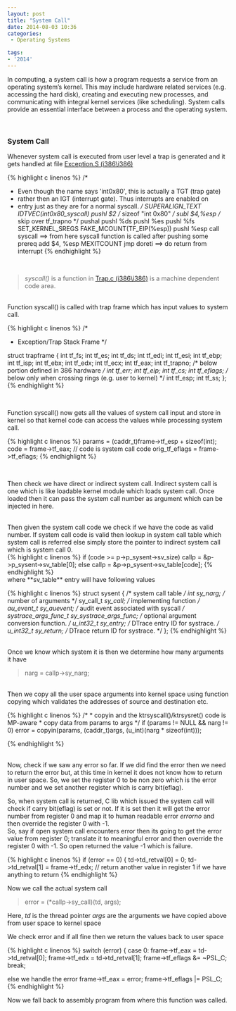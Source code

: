 ```yaml
---
layout: post
title: "System Call"
date: 2014-08-03 10:36
categories:
 - Operating Systems

tags:
- '2014'
---
```


In computing, a system call is how a program requests a service from an operating system’s kernel. This may include hardware related services (e.g. accessing the hard disk), creating and executing new processes, and communicating with integral kernel services (like scheduling). System calls provide an essential interface between a process and the operating system.

<br>

### System Call

Whenever system call is executed from user level a trap is generated and it gets handled at file <a href="https://github.com/coolgoose85/FreeBSD/blob/master/sys/i386/i386/exception.s#L255" target="_blank">Exception.S (i386\i386)</a>

{% highlight c linenos %}
/*
 * Even though the name says 'int0x80', this is actually a TGT (trap gate)
 * rather then an IGT (interrupt gate).  Thus interrupts are enabled on
 * entry just as they are for a normal syscall.
 */
     SUPERALIGN_TEXT
IDTVEC(int0x80_syscall)
     pushl     $2               /* sizeof "int 0x80" */
     subl     $4,%esp               /* skip over tf_trapno */
     pushal
     pushl     %ds
     pushl     %es
     pushl     %fs
     SET_KERNEL_SREGS
     FAKE_MCOUNT(TF_EIP(%esp))
     pushl     %esp
     call     syscall   ==> from here syscall function is called after pushing some prereq
     add     $4, %esp
     MEXITCOUNT
     jmp     doreti ==> do return from interrupt
{% endhighlight %}

<br>

> *syscall()* is a function in <a href="https://github.com/coolgoose85/FreeBSD/blob/master/sys/i386/i386/trap.c#L977" target="_blank">Trap.c (i386\i386)</a> is a machine dependent code area.<br>

<br>
Function syscall() is called with trap frame which has input values to system call.

{% highlight c linenos %}
/*
 * Exception/Trap Stack Frame
 */

struct trapframe {
     int     tf_fs;
     int     tf_es;
     int     tf_ds;
     int     tf_edi;
     int     tf_esi;
     int     tf_ebp;
     int     tf_isp;
     int     tf_ebx;
     int     tf_edx;
     int     tf_ecx;
     int     tf_eax;
     int     tf_trapno;
     /* below portion defined in 386 hardware */
     int     tf_err;
     int     tf_eip;
     int     tf_cs;
     int     tf_eflags;
     /* below only when crossing rings (e.g. user to kernel) */
     int     tf_esp;
     int     tf_ss;
};
{% endhighlight %}

<br>

Function syscall() now gets all the values of system call input and store in kernel so that kernel code can access the values while processing system call.

{% highlight c linenos %}
	params = (caddr_t)frame->tf_esp + sizeof(int);
     code = frame->tf_eax;   // code is system call code
     orig_tf_eflags = frame->tf_eflags;
{% endhighlight %}

<br>

Then check we have direct or indirect system call. Indirect system call is one which is like loadable kernel module which loads system call. Once loaded then it can pass the system call number as argument which can be injected in here.

<br>
Then given the system call code we check if we have the code as valid number. If system call code is valid then lookup in system call table which system call is referred else simply store the pointer to indirect system call which is system call 0.
<br>
{% highlight c linenos %}
if (code >= p->p_sysent->sv_size)
           callp = &p->p_sysent->sv_table[0];
       else
           callp = &p->p_sysent->sv_table[code];
{% endhighlight %}
<br>
where **sv_table** entry will have following values

{% highlight c linenos %}
struct sysent {               /* system call table */
     int     sy_narg;     /* number of arguments */
     sy_call_t *sy_call;     /* implementing function */
     au_event_t sy_auevent;     /* audit event associated with syscall */
     systrace_args_func_t sy_systrace_args_func;
                    /* optional argument conversion function. */
     u_int32_t sy_entry;     /* DTrace entry ID for systrace. */
     u_int32_t sy_return;     /* DTrace return ID for systrace. */
};
{% endhighlight %}

<br>
Once we know which system it is then we determine how many arguments it have

> narg = callp->sy_narg;

<br>
Then we copy all the user space arguments into kernel space using function copying which validates the addresses of source and destination etc.

{% highlight c linenos %}
  /*
      * copyin and the ktrsyscall()/ktrsysret() code is MP-aware
      * copy data from params to args
      */
     if (params != NULL && narg != 0)
          error = copyin(params, (caddr_t)args,
                        (u_int)(narg * sizeof(int)));

{% endhighlight %}

<br>
Now, check if we saw any error so far. If we did find the error then we need to return the error but, at this time in kernel it does not know how to return in user space. So, we set the register 0 to be non zero which is the error number and we set another register which is carry bit(eflag). <br>

So, when system call is returned, C lib which issued the system call will check if carry bit(eflag) is set or not. If it is set then it will get the error number from register 0 and map it to human readable error *errorno* and then override the register 0 with -1. <br>
So, say if open system call encounters error then its going to get the error value from register 0; translate it to meaningful error and then override the register 0 with -1. So open returned the value -1 which is failure.

{% highlight c linenos %}
if (error == 0) {
          td->td_retval[0] = 0;
          td->td_retval[1] = frame->tf_edx; // return another value in register 1 if we have anything to return
{% endhighlight %}

Now we call the actual system call
> error = (*callp->sy_call)(td, args);


Here,
*td* is the thread pointer
*args* are the arguments we have copied above from user space to kernel space

We check error and if all fine then we return the values back to user space

{% highlight c linenos %}
switch (error) {
     case 0:
          frame->tf_eax = td->td_retval[0];
          frame->tf_edx = td->td_retval[1];
          frame->tf_eflags &= ~PSL_C;
          break;

else we handle the error
          frame->tf_eax = error;
          frame->tf_eflags |= PSL_C;
{% endhighlight %}

Now we fall back to assembly program from where this function was called.


